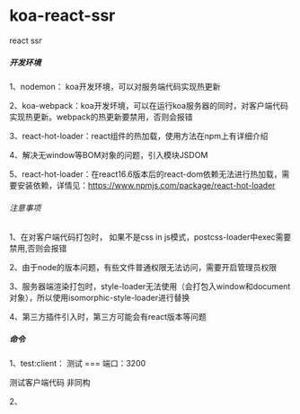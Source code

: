 # koa-react-ssr
react ssr

##### 开发环境

1、nodemon： koa开发环境，可以对服务端代码实现热更新

2、koa-webpack：koa开发坏境，可以在运行koa服务器的同时，对客户端代码实现热更新。webpack的热更新要禁用，否则会报错

3、react-hot-loader：react组件的热加载，使用方法在npm上有详细介绍

4、解决无window等BOM对象的问题，引入模块JSDOM

5、react-hot-loader：在react16.6版本后的react-dom依赖无法进行热加载，需要安装依赖，详情见：https://www.npmjs.com/package/react-hot-loader

###### 注意事项

1、在对客户端代码打包时， 如果不是css in js模式，postcss-loader中exec需要禁用,否则会报错

2、由于node的版本问题，有些文件普通权限无法访问，需要开启管理员权限

3、服务器端渲染打包时，style-loader无法使用（会打包入window和document对象），所以使用isomorphic-style-loader进行替换

4、第三方插件引入时，第三方可能会有react版本等问题

##### 命令

1、test:client： 测试 === 端口：3200

测试客户端代码  非同构

2、
